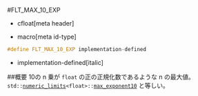#FLT_MAX_10_EXP
* cfloat[meta header]

* macro[meta id-type]

```cpp
#define FLT_MAX_10_EXP implementation-defined
```
* implementation-defined[italic]

##概要
10の n 乗が `float` の正の正規化数であるような n の最大値。
`std::`[`numeric_limits`](/reference/limits/numeric_limits.md)`<float>::`[`max_exponent10`](/reference/limits/numeric_limits/max_exponent10.md) と等しい。

